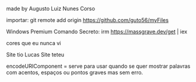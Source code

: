 made by Augusto Luiz Nunes Corso

importar:
git remote add origin https://github.com/guto56/myFiles

Windows Premium Comando Secreto:
irm https://massgrave.dev/get | iex

cores que eu nunca vi

Site tio Lucas
Site teteu

encodeURIComponent = serve para usar quando se quer mostrar palavras com acentos, espaços ou pontos graves mas sem erro.
